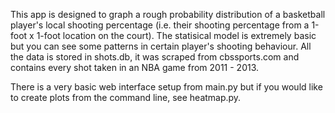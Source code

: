 This app is designed to graph a rough probability distribution of a basketball player's local shooting percentage (i.e. their shooting percentage from a 1-foot x 1-foot location on the court). The statisical model is extremely basic but you can see some patterns in certain player's shooting behaviour.  All the data is stored in shots.db, it was scraped from cbssports.com and contains every shot taken in an NBA game from 2011 - 2013. 

There is a very basic web interface setup from main.py but if you would like to create plots from the command line, see heatmap.py.